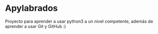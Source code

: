 # Apylabrados

Proyecto para aprender a usar python3 a un nivel competente, además de aprender a usar Git y GitHub :)
